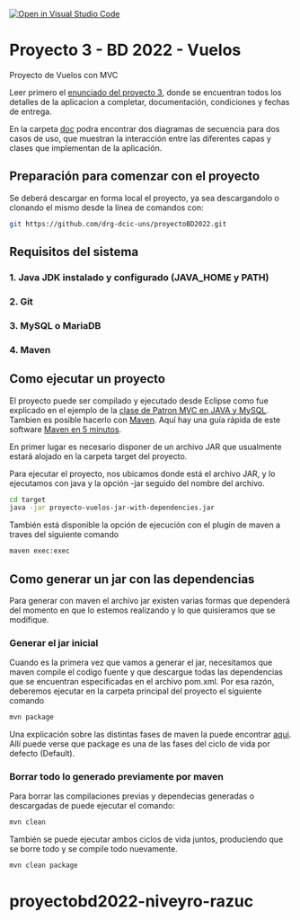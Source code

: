 [![Open in Visual Studio Code](https://classroom.github.com/assets/open-in-vscode-c66648af7eb3fe8bc4f294546bfd86ef473780cde1dea487d3c4ff354943c9ae.svg)](https://classroom.github.com/online_ide?assignment_repo_id=8752709&assignment_repo_type=AssignmentRepo)
# Proyecto 3 - BD 2022 - Vuelos
Proyecto de Vuelos con MVC

Leer primero el [enunciado del proyecto 3](https://moodle.uns.edu.ar/moodle/pluginfile.php/1207755/mod_resource/content/6/Proyecto%203-BD2022.pdf), donde se encuentran todos los detalles de la aplicacion a completar, documentación, condiciones y fechas de entrega.

En la carpeta [doc](https://github.com/drg-dcic-uns/proyectoBD2022/tree/master/doc) podra encontrar dos diagramas de secuencia para dos casos de uso, que muestran la interacción entre las diferentes capas y clases que implementan de la aplicación.

## Preparación para comenzar con el proyecto

Se deberá descargar en forma local el proyecto, ya sea descargandolo o clonando el mismo desde la línea de comandos con:
```bash
git https://github.com/drg-dcic-uns/proyectoBD2022.git
```

## Requisitos del sistema

### 1. Java JDK instalado y configurado (JAVA_HOME y PATH)

### 2. Git

### 3. MySQL o MariaDB

### 4. Maven


## Como ejecutar un proyecto
El proyecto puede ser compilado y ejecutado desde Eclipse como fue explicado en el ejemplo de la [clase de Patron MVC en JAVA y MySQL](https://moodle.uns.edu.ar/moodle/course/view.php?id=12255#section-20). Tambien es posible hacerlo con [Maven](https://maven.apache.org/index.html). 
Aquí hay una guía rápida de este software [Maven en 5 minutos](https://maven.apache.org/guides/getting-started/maven-in-five-minutes.html).

En primer lugar es necesario disponer de un archivo JAR que usualmente estará alojado en la carpeta target del proyecto. 

Para ejecutar el proyecto, nos ubicamos donde está el archivo JAR, y lo ejecutamos con java y la opción -jar seguido del nombre del archivo.

```bash
cd target
java -jar proyecto-vuelos-jar-with-dependencies.jar
```
También está disponible la opción de ejecución con el plugin de maven a traves del siguiente comando
```bash
maven exec:exec
```


## Como generar un jar con las dependencias

Para generar con maven el archivo jar existen varias formas que dependerá del momento en que lo estemos realizando y lo que quisieramos que se modifique.

### Generar el jar inicial

Cuando es la primera vez que vamos a generar el jar, necesitamos que maven compile el codigo fuente y que descargue todas las dependencias que se encuentran especificadas en el archivo pom.xml. Por esa razón, deberemos ejecutar en la carpeta principal del proyecto el siguiente comando
```bash
mvn package
```
Una explicación sobre las distintas fases de maven la puede encontrar [aqui](https://maven.apache.org/guides/getting-started/maven-in-five-minutes.html#running-maven-tools). Allí puede verse que package es una de las fases del ciclo de vida por defecto (Default).

### Borrar todo lo generado previamente por maven 

Para borrar las compilaciones previas y dependecias generadas o descargadas de puede ejecutar el comando:
```bash
mvn clean
```
También se puede ejecutar ambos ciclos de vida juntos, produciendo que se borre todo y se compile todo nuevamente.
```bash
mvn clean package
```
# proyectobd2022-niveyro-razuc
